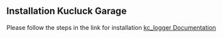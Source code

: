 ## Installation Kucluck Garage

Please follow the steps in the link for installation [kc_logger Documentation](https://kucluck.gitbook.io/docs/kc-logger)
